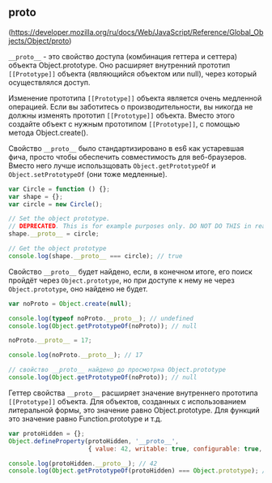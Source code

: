 ##  __proto__

(https://developer.mozilla.org/ru/docs/Web/JavaScript/Reference/Global_Objects/Object/proto)

`__proto__` - это свойство доступа (комбинация геттера и сеттера) объекта Object.prototype. Оно расширяет внутренний прототип `[[Prototype]]` объекта (являющийся объектом или null), через который осуществлялся доступ.

Изменение прототипа `[[Prototype]]` объекта является очень медленной операцией. Если вы заботитесь о производительности, вы никогда не должны изменять прототип `[[Prototype]]` объекта. Вместо этого создайте объект с нужным прототипом `[[Prototype]]`, с помощью метода Object.create().

Свойство `__proto__` было стандартизировано в es6 как устаревшая фича, просто чтобы обеспечить совместимость для веб-браузеров. Вместо него лучше использщовать `Object.getPrototypeOf` и `Object.setPrototypeOf` (они тоже медленные).

```js
var Circle = function () {};
var shape = {};
var circle = new Circle();

// Set the object prototype.
// DEPRECATED. This is for example purposes only. DO NOT DO THIS in real code.
shape.__proto__ = circle;

// Get the object prototype
console.log(shape.__proto__ === circle); // true
```

Свойство `__proto__` будет найдено, если, в конечном итоге, его поиск пройдёт через `Object.prototype`, но при доступе к нему не через `Object.prototype`, оно найдено не будет.

```js
var noProto = Object.create(null);

console.log(typeof noProto.__proto__); // undefined
console.log(Object.getPrototypeOf(noProto)); // null

noProto.__proto__ = 17;

console.log(noProto.__proto__); // 17

// свойство __proto__ найдено до просмотрна Object.prototype
console.log(Object.getPrototypeOf(noProto)); // null
```

Геттер свойства `__proto__` расширяет значение внутреннего прототипа `[[Prototype]]` объекта. Для объектов, созданных с использованием литеральной формы, это значение равно Object.prototype. Для функций это значение равно Function.prototype и т.д.

```js
var protoHidden = {};
Object.defineProperty(protoHidden, '__proto__',
                      { value: 42, writable: true, configurable: true, enumerable: true });

console.log(protoHidden.__proto__); // 42
console.log(Object.getPrototypeOf(protoHidden) === Object.prototype); // true
```